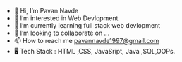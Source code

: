 - 👋 Hi, I’m Pavan Navde
- 👀 I’m interested in Web Devlopment
- 🌱 I’m currently learning full stack web devlopment
- 💞️ I’m looking to collaborate on ...
- 📫 How to reach me pavannavde1997@gmail.com
- 🖥️ Tech Stack : HTML ,CSS, JavaSript, Java ,SQL,OOPs.
<!---
pavannavde/pavannavde is a ✨ special ✨ repository because its `README.md` (this file) appears on your GitHub profile.
You can click the Preview link to take a look at your changes.
--->
